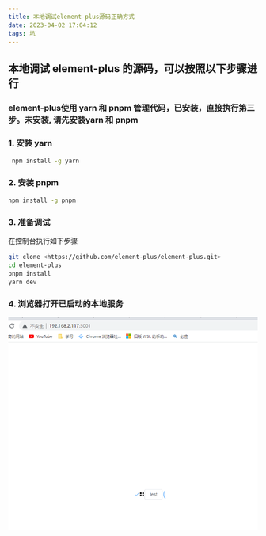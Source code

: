 ```yaml
---
title: 本地调试element-plus源码正确方式
date: 2023-04-02 17:04:12
tags: 坑
---
```

## 本地调试 element-plus 的源码，可以按照以下步骤进行

### element-plus使用 yarn 和 pnpm 管理代码，已安装，直接执行第三步。未安装, 请先安装yarn 和 pnpm

### 1. 安装 yarn

```bash
 npm install -g yarn
 ```

### 2. 安装 pnpm

```bash
npm install -g pnpm
```

### 3. 准备调试

在控制台执行如下步骤

```bash
git clone <https://github.com/element-plus/element-plus.git>
cd element-plus
pnpm install
yarn dev

```

### 4. 浏览器打开已启动的本地服务

![alt text](../img/element-run.png)

